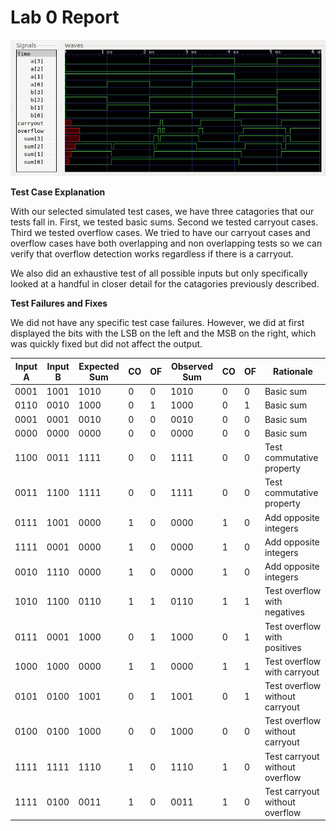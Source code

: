 # Lab 0 Report



![Our GTKwave output.](https://raw.githubusercontent.com/jeremycryan/ComputerArchitectureLabs/master/Lab0/LAB0_wave.JPG)

__**Test Case Explanation**__

With our selected simulated test cases, we have three catagories that our tests fall in. First, we tested basic sums. Second we tested carryout cases. Third we tested overflow cases. We tried to have our carryout cases and overflow cases have both overlapping and non overlapping tests so we can verify that overflow detection works regardless if there is a carryout.

We also did an exhaustive test of all possible inputs but only specifically looked at a handful in closer detail for the catagories previously described.

__**Test Failures and Fixes**__

We did not have any specific test case failures. However, we did at first displayed the bits with the LSB on the left and the MSB on the right, which was quickly fixed but did not affect the output.

Input A | Input B | Expected Sum | CO | OF | Observed Sum | CO | OF | Rationale
--- | --- | --- | --- | --- | --- | --- | --- | ---
0001 | 1001 | 1010 | 0 | 0 | 1010 | 0 | 0 | Basic sum
0110 | 0010 | 1000 | 0 | 1 | 1000 | 0 | 1 | Basic sum
0001 | 0001 | 0010 | 0 | 0 | 0010 | 0 | 0 | Basic sum
0000 | 0000 | 0000 | 0 | 0 | 0000 | 0 | 0 | Basic sum
1100 | 0011 | 1111 | 0 | 0 | 1111 | 0 | 0 | Test commutative property
0011 | 1100 | 1111 | 0 | 0 | 1111 | 0 | 0 | Test commutative property
0111 | 1001 | 0000 | 1 | 0 | 0000 | 1 | 0 | Add opposite integers
1111 | 0001 | 0000 | 1 | 0 | 0000 | 1 | 0 | Add opposite integers
0010 | 1110 | 0000 | 1 | 0 | 0000 | 1 | 0 | Add opposite integers
1010 | 1100 | 0110 | 1 | 1 | 0110 | 1 | 1 | Test overflow with negatives
0111 | 0001 | 1000 | 0 | 1 | 1000 | 0 | 1 | Test overflow with positives
1000 | 1000 | 0000 | 1 | 1 | 0000 | 1 | 1 | Test overflow with carryout
0101 | 0100 | 1001 | 0 | 1 | 1001 | 0 | 1 | Test overflow without carryout
0100 | 0100 | 1000 | 0 | 0 | 1000 | 0 | 0 | Test overflow without carryout
1111 | 1111 | 1110 | 1 | 0 | 1110 | 1 | 0 | Test carryout without overflow
1111 | 0100 | 0011 | 1 | 0 | 0011 | 1 | 0 | Test carryout without overflow
